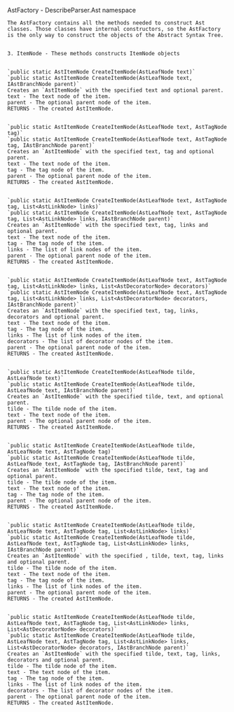 AstFactory - DescribeParser.Ast namespace
    
	The AstFactory contains all the methods needed to construct Ast classes. Those classes have internal constructors, so the AstFactory is the only way to construct the objects of the Abstract Syntax Tree.


	3. ItemNode - These methods constructs ItemNode objects
	

	`public static AstItemNode CreateItemNode(AstLeafNode text)`
	`public static AstItemNode CreateItemNode(AstLeafNode text, IAstBranchNode parent)`
	Creates an `AstItemNode` with the specified text and optional parent.
	text - The text node of the item.
	parent - The optional parent node of the item.
	RETURNS - The created AstItemNode.


	`public static AstItemNode CreateItemNode(AstLeafNode text, AstTagNode tag)`
	`public static AstItemNode CreateItemNode(AstLeafNode text, AstTagNode tag, IAstBranchNode parent)`
	Creates an `AstItemNode` with the specified text, tag and optional parent.
	text - The text node of the item.
	tag - The tag node of the item.
	parent - The optional parent node of the item.
	RETURNS - The created AstItemNode.
	
	
	`public static AstItemNode CreateItemNode(AstLeafNode text, AstTagNode tag, List<AstLinkNode> links)`
	`public static AstItemNode CreateItemNode(AstLeafNode text, AstTagNode tag, List<AstLinkNode> links, IAstBranchNode parent)`
	Creates an `AstItemNode` with the specified text, tag, links and optional parent.
	text - The text node of the item.
	tag - The tag node of the item.
	links - The list of link nodes of the item.
	parent - The optional parent node of the item.
	RETURNS - The created AstItemNode.


	`public static AstItemNode CreateItemNode(AstLeafNode text, AstTagNode tag, List<AstLinkNode> links, List<AstDecoratorNode> decorators)`
	`public static AstItemNode CreateItemNode(AstLeafNode text, AstTagNode tag, List<AstLinkNode> links, List<AstDecoratorNode> decorators, IAstBranchNode parent)`
	Creates an `AstItemNode` with the specified text, tag, links, decorators and optional parent.
	text - The text node of the item.
	tag - The tag node of the item.
	links - The list of link nodes of the item.
	decorators - The list of decorator nodes of the item.
	parent - The optional parent node of the item.
	RETURNS - The created AstItemNode.


	`public static AstItemNode CreateItemNode(AstLeafNode tilde, AstLeafNode text)`
	`public static AstItemNode CreateItemNode(AstLeafNode tilde, AstLeafNode text, IAstBranchNode parent)`
	Creates an `AstItemNode` with the specified tilde, text, and optional parent.
	tilde - The tilde node of the item.
	text - The text node of the item.
	parent - The optional parent node of the item.
	RETURNS - The created AstItemNode.


	`public static AstItemNode CreateItemNode(AstLeafNode tilde, AstLeafNode text, AstTagNode tag)`
	`public static AstItemNode CreateItemNode(AstLeafNode tilde, AstLeafNode text, AstTagNode tag, IAstBranchNode parent)`
	Creates an `AstItemNode` with the specified tilde, text, tag and optional parent.
	tilde - The tilde node of the item.
	text - The text node of the item.
	tag - The tag node of the item.
	parent - The optional parent node of the item.
	RETURNS - The created AstItemNode.
	
	
	`public static AstItemNode CreateItemNode(AstLeafNode tilde, AstLeafNode text, AstTagNode tag, List<AstLinkNode> links)`
	`public static AstItemNode CreateItemNode(AstLeafNode tilde, AstLeafNode text, AstTagNode tag, List<AstLinkNode> links, IAstBranchNode parent)`
	Creates an `AstItemNode` with the specified , tilde, text, tag, links and optional parent.
	tilde - The tilde node of the item.
	text - The text node of the item.
	tag - The tag node of the item.
	links - The list of link nodes of the item.
	parent - The optional parent node of the item.
	RETURNS - The created AstItemNode.


	`public static AstItemNode CreateItemNode(AstLeafNode tilde, AstLeafNode text, AstTagNode tag, List<AstLinkNode> links, List<AstDecoratorNode> decorators)`
	`public static AstItemNode CreateItemNode(AstLeafNode tilde, AstLeafNode text, AstTagNode tag, List<AstLinkNode> links, List<AstDecoratorNode> decorators, IAstBranchNode parent)`
	Creates an `AstItemNode` with the specified tilde, text, tag, links, decorators and optional parent.
	tilde - The tilde node of the item.
	text - The text node of the item.
	tag - The tag node of the item.
	links - The list of link nodes of the item.
	decorators - The list of decorator nodes of the item.
	parent - The optional parent node of the item.
	RETURNS - The created AstItemNode.
